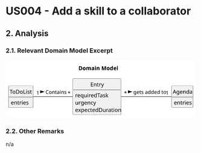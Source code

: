 # US004 - Add a skill to a collaborator

## 2. Analysis

### 2.1. Relevant Domain Model Excerpt

![Domain Model](svg/us022-domain-model.svg)

### 2.2. Other Remarks

n/a